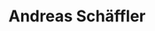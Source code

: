 ---
title: Andreas Schäffler
search:
  - A Schäffler
  - Schaeffler
role: master
group: alum
email: andreas.schaeffler@stud.tu-darmstadt.de
image: images/team/andreas_schaeffler.png
---